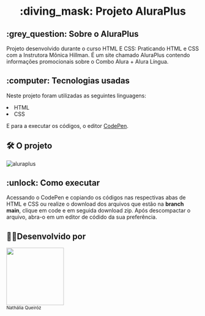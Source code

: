  <h1 align="center"> :diving_mask: Projeto AluraPlus </h1>
 
 <h2> :grey_question: Sobre o AluraPlus </h2>
 
Projeto desenvolvido durante o curso HTML E CSS: Praticando HTML e CSS com a Instrutora Mônica Hillman. É um site chamado AluraPlus contendo informações promocionais sobre o Combo Alura + Alura Língua.

<h2>:computer: Tecnologias usadas </h2>

Neste projeto foram utilizadas as seguintes linguagens:

<li>HTML</li>
<li>CSS</li>


E para a executar os códigos, o editor [CodePen](https://codepen.io/).

<h2> 🛠️ O projeto</h2>

![aluraplus](https://user-images.githubusercontent.com/101743082/225170699-cc8f1a55-f793-4934-a322-49e431edd642.gif)

<h2> :unlock: Como executar </h2>

Acessando o CodePen e copiando os códigos nas respectivas abas de HTML e CSS ou realize o download dos arquivos que estão na **branch main**, clique em code e em seguida download zip. Após descompactar o arquivo, abra-o em um editor de códido da sua preferência.





<h2> 👩‍💻Desenvolvido por </h2>
 <img src="https://avatars.githubusercontent.com/u/101743082?v=4" width=150><br><sub>Nathália Queiróz</sub>

